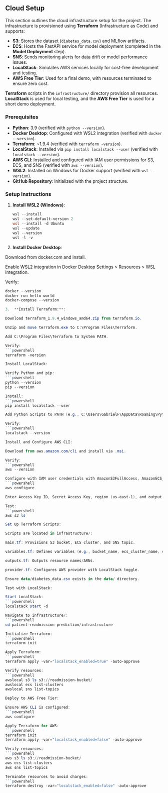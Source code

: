 ## Cloud Setup

This section outlines the cloud infrastructure setup for the project. The infrastructure is provisioned using **Terraform** (Infrastructure as Code) and supports:
- **S3**: Stores the dataset (`diabetes_data.csv`) and MLflow artifacts.
- **ECS**: Hosts the FastAPI service for model deployment (completed in the **Model Deployment** step).
- **SNS**: Sends monitoring alerts for data drift or model performance issues.
- **LocalStack**: Simulates AWS services locally for cost-free development and testing.
- **AWS Free Tier**: Used for a final demo, with resources terminated to ensure zero cost.

**Terraform** scripts in the `infrastructure/` directory provision all resources. **LocalStack** is used for local testing, and the **AWS Free Tier** is used for a short demo deployment.

### Prerequisites
- **Python**: 3.9 (verified with `python --version`).
- **Docker Desktop**: Configured with WSL2 integration (verified with `docker --version`).
- **Terraform**: ~1.9.4 (verified with `terraform -version`).
- **LocalStack**: Installed via `pip install localstack --user` (verified with `localstack --version`).
- **AWS CLI**: Installed and configured with IAM user permissions for S3, ECS, and SNS (verified with `aws --version`).
- **WSL2**: Installed on Windows for Docker support (verified with `wsl --version`).
- **GitHub Repository**: Initialized with the project structure.

### Setup Instructions
1. **Install WSL2 (Windows)**:
   ```powershell
   wsl --install
   wsl --set-default-version 2
   wsl --install -d Ubuntu
   wsl --update
   wsl --version
   wsl -l -v
   
2. **Install Docker Desktop**:
   
Download from docker.com and install.

Enable WSL2 integration in Docker Desktop Settings > Resources > WSL Integration.

Verify:
   ```powershell
   docker --version
   docker run hello-world
   docker-compose --version

3.  **Install Terraform:**:

Download terraform_1.9.4_windows_amd64.zip from terraform.io.

Unzip and move terraform.exe to C:\Program Files\Terraform.

Add C:\Program Files\Terraform to System PATH.

Verify:
```powershell
terraform -version

Install LocalStack:

Verify Python and pip:
```powershell
python --version
pip --version

Install:
```powershell
pip install localstack --user

Add Python Scripts to PATH (e.g., C:\Users\GabrielF\AppData\Roaming\Python\Python313\Scripts).

Verify:
```powershell
localstack --version

Install and Configure AWS CLI:

Download from aws.amazon.com/cli and install via .msi.

Verify:
```powershell
aws --version

Configure with IAM user credentials with AmazonS3FullAccess, AmazonECS_FullAccess, and AmazonSNSFullAccess:
```powershell
aws configure

Enter Access Key ID, Secret Access Key, region (us-east-1), and output format (json).

Test:
```powershell
aws s3 ls

Set Up Terraform Scripts:

Scripts are located in infrastructure/:

main.tf: Provisions S3 bucket, ECS cluster, and SNS topic.

variables.tf: Defines variables (e.g., bucket_name, ecs_cluster_name, sns_topic_name).

outputs.tf: Outputs resource names/ARNs.

provider.tf: Configures AWS provider with LocalStack toggle.

Ensure data/diabetes_data.csv exists in the data/ directory.

Test with LocalStack:

Start LocalStack:
```powershell
localstack start -d

Navigate to infrastructure/:
```powershell
cd patient-readmission-prediction/infrastructure

Initialize Terraform:
```powershell
terraform init

Apply Terraform:
```powershell
terraform apply -var="localstack_enabled=true" -auto-approve

Verify resources:
```powershell
awslocal s3 ls s3://readmission-bucket/
awslocal ecs list-clusters
awslocal sns list-topics

Deploy to AWS Free Tier:

Ensure AWS CLI is configured:
```powershell
aws configure

Apply Terraform for AWS:
```powershell
terraform init
terraform apply -var="localstack_enabled=false" -auto-approve

Verify resources:
```powershell
aws s3 ls s3://readmission-bucket/
aws ecs list-clusters
aws sns list-topics

Terminate resources to avoid charges:
```powershell
terraform destroy -var="localstack_enabled=false" -auto-approve
